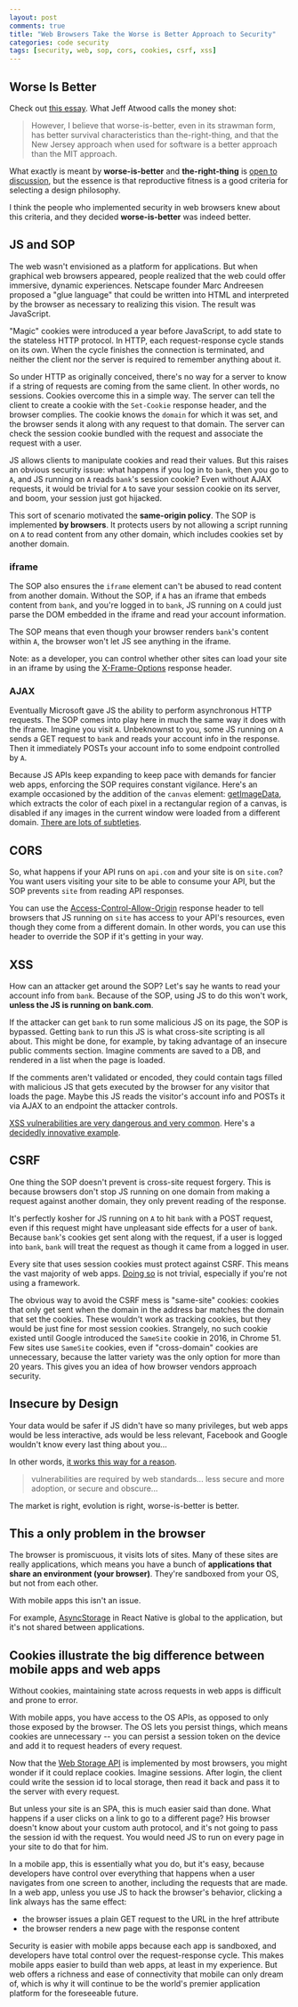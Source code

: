```yaml
---
layout: post
comments: true
title: "Web Browsers Take the Worse is Better Approach to Security"
categories: code security
tags: [security, web, sop, cors, cookies, csrf, xss]
---
```


## Worse Is Better
Check out [this essay](https://www.dreamsongs.com/RiseOfWorseIsBetter.html). What Jeff Atwood calls the money shot:

>However, I believe that worse-is-better, even in its strawman form, has better survival characteristics than the-right-thing, and that the New Jersey approach when used for software is a better approach than the MIT approach.

What exactly is meant by __worse-is-better__ and __the-right-thing__ is [open to discussion](http://yosefk.com/blog/what-worse-is-better-vs-the-right-thing-is-really-about.html), but the essence is that reproductive fitness is a good criteria for selecting a design philosophy.

I think the people who implemented security in web browsers knew about this criteria, and they decided __worse-is-better__ was indeed better.


## JS and SOP
The web wasn't envisioned as a platform for applications. But when graphical web browsers appeared, people realized that the web could offer immersive, dynamic experiences. Netscape founder Marc Andreesen proposed a "glue language" that could be written into HTML and interpreted by the browser as necessary to realizing this vision. The result was JavaScript.

"Magic" cookies were introduced a year before JavaScript, to add state to the stateless HTTP protocol. In HTTP, each request-response cycle stands on its own. When the cycle finishes the connection is terminated, and neither the client nor the server is required to remember anything about it. 

So under HTTP as originally conceived, there's no way for a server to know if a string of requests are coming from the same client. In other words, no sessions. Cookies overcome this in a simple way. The server can tell the client to create a cookie with the `Set-Cookie` response header, and the browser complies. The cookie knows the `domain` for which it was set, and the browser sends it along with any request to that domain. The server can check the session cookie bundled with the request and associate the request with a user.

JS allows clients to manipulate cookies and read their values. But this raises an obvious security issue: what happens if you log in to `bank`, then you go to `A`, and JS running on `A` reads `bank`'s session cookie? Even without AJAX requests, it would be trivial for `A` to save your session cookie on its server, and boom, your session just got hijacked.

This sort of scenario motivated the __same-origin policy__. The SOP is implemented __by browsers__. It protects users by not allowing a script running on `A` to read content from any other domain, which includes cookies set by another domain.


### iframe
The SOP also ensures the `iframe` element can't be abused to read content from another domain. Without the SOP, if `A` has an iframe that embeds content from `bank`, and you're logged in to `bank`, JS running on `A` could just parse the DOM embedded in the iframe and read your account information.

The SOP means that even though your browser renders `bank`'s content within `A`, the browser won't let JS see anything in the iframe. 

Note: as a developer, you can control whether other sites can load your site in an iframe by using the [X-Frame-Options](https://developer.mozilla.org/en-US/docs/Web/HTTP/Headers/X-Frame-Options) response header.


### AJAX
Eventually Microsoft gave JS the ability to perform asynchronous HTTP requests. The SOP comes into play here in much the same way it does with the iframe. Imagine you visit `A`. Unbeknownst to you, some JS running on `A` sends a GET request to `bank` and reads your account info in the response. Then it immediately POSTs your account info to some endpoint controlled by `A`.

Because JS APIs keep expanding to keep pace with demands for fancier web apps, enforcing the SOP requires constant vigilance. Here's an example occasioned by the addition of the `canvas` element: [getImageData](https://developer.mozilla.org/en-US/docs/Web/API/CanvasRenderingContext2D/getImageData), which extracts the color of each pixel in a rectangular region of a canvas, is disabled if any images in the current window were loaded from a different domain. [There are lots of subtleties](https://blogs.msdn.microsoft.com/ieinternals/2009/08/28/same-origin-policy-part-1-no-peeking/).


## CORS
So, what happens if your API runs on `api.com` and your site is on `site.com`? You want users visiting your site to be able to consume your API, but the SOP prevents `site` from reading API responses.

You can use the [Access-Control-Allow-Origin](https://developer.mozilla.org/en-US/docs/Web/HTTP/Access_control_CORS#Access-Control-Allow-Origin) response header to tell browsers that JS running on `site` has access to your API's resources, even though they come from a different domain. In other words, you can use this header to override the SOP if it's getting in your way.


## XSS
How can an attacker get around the SOP? Let's say he wants to read your account info from `bank`. Because of the SOP, using JS to do this won't work, __unless the JS is running on bank.com__.

If the attacker can get `bank` to run some malicious JS on its page, the SOP is bypassed. Getting `bank` to run this JS is what cross-site scripting is all about. This might be done, for example, by taking advantage of an insecure public comments section. Imagine comments are saved to a DB, and rendered in a list when the page is loaded.

If the comments aren't validated or encoded, they could contain <script>...</script> tags filled with malicious JS that gets executed by the browser for any visitor that loads the page. Maybe this JS reads the visitor's account info and POSTs it via AJAX to an endpoint the attacker controls.

[XSS vulnerabilities are very dangerous and very common](https://www.owasp.org/index.php/Cross-site_Scripting_(XSS)). Here's a [decidedly innovative example](/post/self-inflicted-xss).


## CSRF
One thing the SOP doesn't prevent is cross-site request forgery. This is because browsers don't stop JS running on one domain from making a request against another domain, they only prevent reading of the response.

It's perfectly kosher for JS running on `A` to hit `bank` with a POST request, even if this request might have unpleasant side effects for a user of `bank`. Because `bank`'s cookies get sent along with the request, if a user is logged into `bank`, `bank` will treat the request as though it came from a logged in user.

Every site that uses session cookies must protect against CSRF. This means the vast majority of web apps. [Doing so](/post/csrf-protection) is not trivial, especially if you're not using a framework.

The obvious way to avoid the CSRF mess is "same-site" cookies: cookies that only get sent when the domain in the address bar matches the domain that set the cookies. These wouldn't work as tracking cookies, but they would be just fine for most session cookies. Strangely, no such cookie existed until Google introduced the `SameSite` cookie in 2016, in Chrome 51. Few sites use `SameSite` cookies, even if "cross-domain" cookies are unnecessary, because the latter variety was the only option for more than 20 years. This gives you an idea of how browser vendors approach security.


## Insecure by Design
Your data would be safer if JS didn't have so many privileges, but web apps would be less interactive, ads would be less relevant, Facebook and Google wouldn't know every last thing about you...

In other words, [it works this way for a reason](https://www.owasp.org/images/9/90/Web_Security_Fundamentally_Broken.pdf).

>vulnerabilities are required by web standards... less secure and more adoption, or secure and obscure...

The market is right, evolution is right, worse-is-better is better.


## This a only problem in the browser
The browser is promiscuous, it visits lots of sites. Many of these sites are really applications, which means you have a bunch of __applications that share an environment (your browser)__. They're sandboxed from your OS, but not from each other.

With mobile apps this isn't an issue.

For example, [AsyncStorage](https://facebook.github.io/react-native/docs/asyncstorage.html) in React Native is global to the application, but it's not shared between applications. 


## Cookies illustrate the big difference between mobile apps and web apps
Without cookies, maintaining state across requests in web apps is difficult and prone to error.

With mobile apps, you have access to the OS APIs, as opposed to only those exposed by the browser. The OS lets you persist things, which means cookies are unnecessary -- you can persist a session token on the device and add it to request headers of every request.

Now that the [Web Storage API](https://developer.mozilla.org/en-US/docs/Web/API/Web_Storage_API) is implemented by most browsers, you might wonder if it could replace cookies. Imagine sessions. After login, the client could write the session id to local storage, then read it back and pass it to the server with every request.

But unless your site is an SPA, this is much easier said than done. What happens if a user clicks on a link to go to a different page? His browser doesn't know about your custom auth protocol, and it's not going to pass the session id with the request. You would need JS to run on every page in your site to do that for him.

In a mobile app, this is essentially what you do, but it's easy, because developers have control over everything that happens when a user navigates from one screen to another, including the requests that are made. In a web app, unless you use JS to hack the browser's behavior, clicking a link always has the same effect:
  - the browser issues a plain GET request to the URL in the href attribute
  - the browser renders a new page with the response content

Security is easier with mobile apps because each app is sandboxed, and developers have total control over the request-response cycle. This makes mobile apps easier to build than web apps, at least in my experience. But web offers a richness and ease of connectivity that mobile can only dream of, which is why it will continue to be the world's premier application platform for the foreseeable future.
